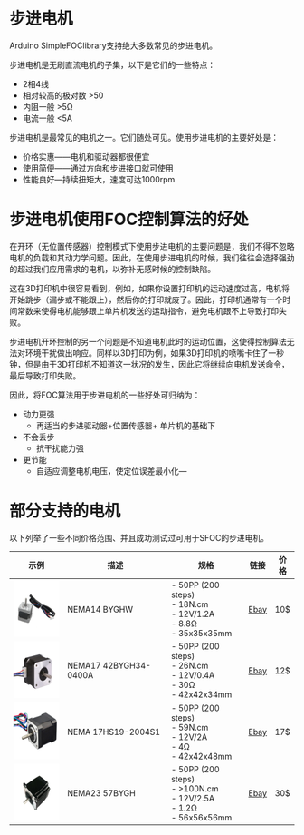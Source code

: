 
# 步进电机

Arduino <span class="simple">Simple<span class="foc">FOC</span>library</span>支持绝大多数常见的步进电机。

步进电机是无刷直流电机的子集，以下是它们的一些特点：

 - 2相4线
 - 相对较高的极对数 >50
 - 内阻一般 >5Ω
 - 电流一般 <5A

步进电机是最常见的电机之一。它们随处可见。使用步进电机的主要好处是：

- 价格实惠——电机和驱动器都很便宜
- 使用简便——通过方向和步进接口就可使用
- 性能良好—持续扭矩大，速度可达1000rpm

# 步进电机使用FOC控制算法的好处

在开环（无位置传感器）控制模式下使用步进电机的主要问题是，我们不得不忽略电机的负载和其动力学问题。因此，在使用步进电机的时候，我们往往会选择强劲的超过我们应用需求的电机，以弥补无感时候的控制缺陷。

这在3D打印机中很容易看到，例如，如果你设置打印机的运动速度过高，电机将开始跳步（漏步或不能跟上），然后你的打印就废了。因此，打印机通常有一个时间常数来使得电机能够跟上单片机发送的运动指令，避免电机跟不上导致打印失败。

步进电机开环控制的另一个问题是不知道电机此时的运动位置，这使得控制算法无法对环境干扰做出响应。同样以3D打印为例，如果3D打印机的喷嘴卡住了一秒钟，但是由于3D打印机不知道这一状况的发生，因此它将继续向电机发送命令，最后导致打印失败。

因此，将FOC算法用于步进电机的一些好处可归纳为：

- 动力更强
  - 再适当的步进驱动器+位置传感器+ 单片机的基础下
- 不会丢步
  - 抗干扰能力强
- 更节能
  - 自适应调整电机电压，使定位误差最小化—

# 部分支持的电机

以下列举了一些不同价格范围、并且成功测试过可用于SFOC的步进电机。

示例 | 描述 | 规格 | 链接 | 价格 
---- | ---- | ---- | ---- | ----
[<img src="extras/Images/nema14.jpg" style="height:100px">](https://www.ebay.com/itm/New-Geeetech-Nema14-35-BYGHW-stepper-motor-for-3d-printer-Reprap-Prusa/272847009701) | NEMA14 BYGHW |  - 50PP (200 steps) <br> - 18N.cm  <br> - 12V/1.2A <br> - 8.8Ω <br> - 35x35x35mm| [Ebay](https://www.ebay.com/itm/New-Geeetech-Nema14-35-BYGHW-stepper-motor-for-3d-printer-Reprap-Prusa/272847009701) | 10$
[<img src="extras/Images/nema17_1.jpg" style="height:100px">](https://www.ebay.com/itm/NEMA-17-Stepper-Motor-12V-0-4A-for-CNC-Reprap-3D-Printer-Extruder-36oz-in-26Ncm/401853894019?hash=item5d905bcd83:g:u04AAOSwRBFdp-IP) | NEMA17 42BYGH34-0400A |  - 50PP (200 steps) <br> - 26N.cm  <br> - 12V/0.4A  <br> - 30Ω <br> - 42x42x34mm| [Ebay](https://www.ebay.com/itm/NEMA-17-Stepper-Motor-12V-0-4A-for-CNC-Reprap-3D-Printer-Extruder-36oz-in-26Ncm/401853894019?hash=item5d905bcd83:g:u04AAOSwRBFdp-IP) | 12$
 [<img src="extras/Images/nema17_2.jpg" style="height:100px">](https://www.ebay.com/itm/Nema-17-Stepper-Motor-Bipolar-2A-59Ncm-83-6oz-in-48mm-Body-4-lead-3D-Printer-CNC/282285186801?hash=item41b9821ef1:g:7dUAAOSwEzxYSl25) | NEMA 17HS19-2004S1 |  - 50PP (200 steps) <br> - 59N.cm  <br> - 12V/2A  <br> - 4Ω<br> - 42x42x48mm| [Ebay](https://www.ebay.com/itm/Nema-17-Stepper-Motor-Bipolar-2A-59Ncm-83-6oz-in-48mm-Body-4-lead-3D-Printer-CNC/282285186801?hash=item41b9821ef1:g:7dUAAOSwEzxYSl25) | 17$
 [<img src="extras/Images/nema23.jpg" style="height:100px">](https://www.ebay.com/itm/Nema-23-Stepper-Motor-4-Wire-Bipolar-2-Phase-1-8-57BYGH-for-CNC-3D-Printer/372619819064) | NEMA23 57BYGH  | - 50PP (200 steps) <br> - >100N.cm <br> - 12V/2.5A  <br> - 1.2Ω <br> - 56x56x56mm| [Ebay](https://www.ebay.com/itm/Nema-23-Stepper-Motor-4-Wire-Bipolar-2-Phase-1-8-57BYGH-for-CNC-3D-Printer/372619819064) | 30$
